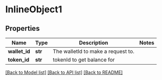 # InlineObject1

## Properties
Name | Type | Description | Notes
------------ | ------------- | ------------- | -------------
**wallet_id** | **str** | The walletId to make a request to. | 
**token_id** | **str** | tokenId to get balance for | 

[[Back to Model list]](../README.md#documentation-for-models) [[Back to API list]](../README.md#documentation-for-api-endpoints) [[Back to README]](../README.md)


